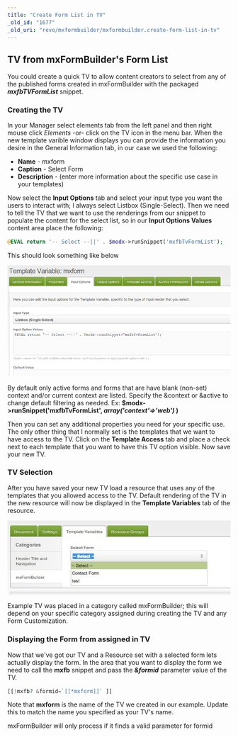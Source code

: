 ```yaml
---
title: "Create Form List in TV"
_old_id: "1677"
_old_uri: "revo/mxformbuilder/mxformbuilder.create-form-list-in-tv"
---
```


## TV from mxFormBuilder's Form List

You could create a quick TV to allow content creators to select from any of the published forms created in mxFormBuilder with the packaged **_mxfbTVFormList_** snippet.

### Creating the TV

In your Manager select elements tab from the left panel and then right mouse click _Elements_ -or- click on the TV icon in the menu bar. When the new template varible window displays you can provide the information you desire in the General Information tab, in our case we used the following:

- **Name** - mxform
- **Caption** - Select Form
- **Description** - (enter more information about the specific use case in your templates)

Now select the **Input Options** tab and select your input type you want the users to interact with; I always select Listbox (Single-Select). Then we need to tell the TV that we want to use the renderings from our snippet to populate the content for the select list, so in our **Input Options Values** content area place the following:

``` php
@EVAL return '-- Select --||' . $modx->runSnippet('mxfbTvFormList');
```

This should look something like below

![](mxfb-tv-create.png)

By default only active forms and forms that are have blank (non-set) context and/or current context are listed.
Specify the &context or &active to change default filtering as needed.
Ex: **$modx->runSnippet('mxfbTvFormList', _array('context'=>'web')_ )**  

Then you can set any additional properties you need for your specific use. The only other thing that I normally set is the templates that we want to have access to the TV. Click on the **Template Access** tab and place a check next to each template that you want to have this TV option visible. Now save your new TV.

### TV Selection

After you have saved your new TV load a resource that uses any of the templates that you allowed access to the TV. Default rendering of the TV in the new resource will now be displayed in the **Template Variables** tab of the resource.

![](mxfb-tv-example.jpeg)

Example TV was placed in a category called mxFormBuilder; this will depend on your specific category assigned during creating the TV and any Form Customization.

### Displaying the Form from assigned in TV

Now that we've got our TV and a Resource set with a selected form lets actually display the form. In the area that you want to display the form we need to call the **mxfb** snippet and pass the **_&formid_** parameter value of the TV.

``` php
[[!mxfb? &formid=`[[*mxform]]` ]]
```

Note that **mxform** is the name of the TV we created in our example. Update this to match the name you specified as your TV's name.

mxFormBuilder will only process if it finds a valid parameter for formid
